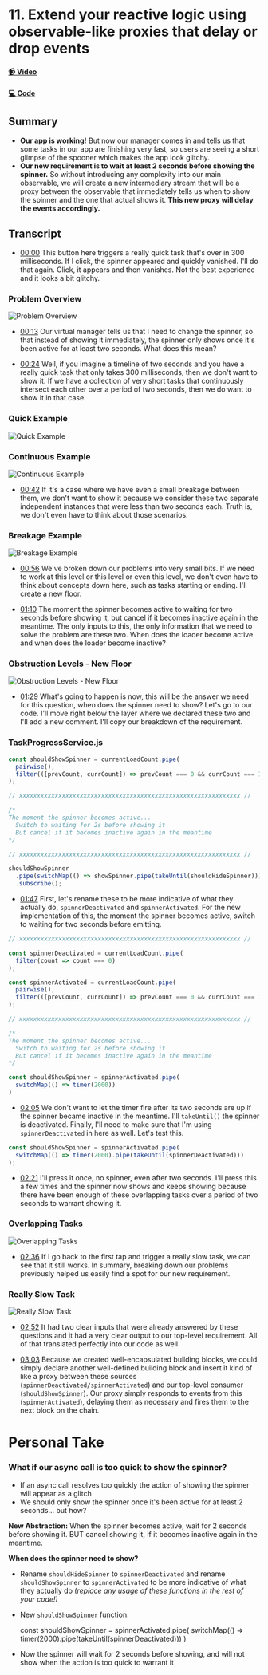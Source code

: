 # 11. Extend your reactive logic using observable-like proxies that delay or drop events

#### [📹 Video](https://egghead.io/lessons/rxjs-extend-your-reactive-logic-using-observable-like-proxies-that-delay-or-drop-events)

#### [💻 Code](https://github.com/rarmatei/egghead-thinking-reactively/blob/lesson-11/src/lesson-code/TaskProgressService.js)

## Summary

- **Our app is working!** But now our manager comes in and tells us that some tasks in our app are finishing very fast, so users are seeing a short glimpse of the spooner which makes the app look glitchy.
- **Our new requirement is to wait at least 2 seconds before showing the spinner.** So without introducing any complexity into our main observable, we will create a new intermediary stream that will be a proxy between the observable that immediately tells us when to show the spinner and the one that actual shows it. **This new proxy will delay the events accordingly.**

## Transcript

- [00:00](https://egghead.io/lessons/rxjs-extend-your-reactive-logic-using-observable-like-proxies-that-delay-or-drop-events#t=0) This button here triggers a really quick task that's over in 300 milliseconds. If I click, the spinner appeared and quickly vanished. I'll do that again. Click, it appears and then vanishes. Not the best experience and it looks a bit glitchy.

### Problem Overview

![Problem Overview](https://res.cloudinary.com/dg3gyk0gu/image/upload/v1585168478/transcript-images/egghead-extend-your-reactive-logic-using-observable-like-proxies-that-delay-or-drop-events-problem-overview.jpg)

- [00:13](https://egghead.io/lessons/rxjs-extend-your-reactive-logic-using-observable-like-proxies-that-delay-or-drop-events#t=13) Our virtual manager tells us that I need to change the spinner, so that instead of showing it immediately, the spinner only shows once it's been active for at least two seconds. What does this mean?

- [00:24](https://egghead.io/lessons/rxjs-extend-your-reactive-logic-using-observable-like-proxies-that-delay-or-drop-events#t=24) Well, if you imagine a timeline of two seconds and you have a really quick task that only takes 300 milliseconds, then we don't want to show it. If we have a collection of very short tasks that continuously intersect each other over a period of two seconds, then we do want to show it in that case.

### Quick Example

![Quick Example](https://res.cloudinary.com/dg3gyk0gu/image/upload/v1585168489/transcript-images/egghead-extend-your-reactive-logic-using-observable-like-proxies-that-delay-or-drop-events-quick-example.jpg)

### Continuous Example

![Continuous Example](https://res.cloudinary.com/dg3gyk0gu/image/upload/v1585168488/transcript-images/egghead-extend-your-reactive-logic-using-observable-like-proxies-that-delay-or-drop-events-continuous-example.jpg)

- [00:42](https://egghead.io/lessons/rxjs-extend-your-reactive-logic-using-observable-like-proxies-that-delay-or-drop-events#t=42) If it's a case where we have even a small breakage between them, we don't want to show it because we consider these two separate independent instances that were less than two seconds each. Truth is, we don't even have to think about those scenarios.

### Breakage Example

![Breakage Example](https://res.cloudinary.com/dg3gyk0gu/image/upload/v1585168491/transcript-images/egghead-extend-your-reactive-logic-using-observable-like-proxies-that-delay-or-drop-events-breakage-example.jpg)

- [00:56](https://egghead.io/lessons/rxjs-extend-your-reactive-logic-using-observable-like-proxies-that-delay-or-drop-events#t=56) We've broken down our problems into very small bits. If we need to work at this level or this level or even this level, we don't even have to think about concepts down here, such as tasks starting or ending. I'll create a new floor.

- [01:10](https://egghead.io/lessons/rxjs-extend-your-reactive-logic-using-observable-like-proxies-that-delay-or-drop-events#t=70) The moment the spinner becomes active to waiting for two seconds before showing it, but cancel if it becomes inactive again in the meantime. The only inputs to this, the only information that we need to solve the problem are these two. When does the loader become active and when does the loader become inactive?

### Obstruction Levels - New Floor

![Obstruction Levels - New Floor](https://res.cloudinary.com/dg3gyk0gu/image/upload/v1585168504/transcript-images/egghead-extend-your-reactive-logic-using-observable-like-proxies-that-delay-or-drop-events-new-floor.jpg)

- [01:29](https://egghead.io/lessons/rxjs-extend-your-reactive-logic-using-observable-like-proxies-that-delay-or-drop-events#t=89) What's going to happen is now, this will be the answer we need for this question, when does the spinner need to show? Let's go to our code. I'll move right below the layer where we declared these two and I'll add a new comment. I'll copy our breakdown of the requirement.

### TaskProgressService.js

```js
const shouldShowSpinner = currentLoadCount.pipe(
  pairwise(),
  filter(([prevCount, currCount]) => prevCount === 0 && currCount === 1))
);

// xxxxxxxxxxxxxxxxxxxxxxxxxxxxxxxxxxxxxxxxxxxxxxxxxxxxxxxxxxxxxx //

/*
The moment the spinner becomes active...
  Switch to waiting for 2s before showing it
  But cancel if it becomes inactive again in the meantime
*/

// xxxxxxxxxxxxxxxxxxxxxxxxxxxxxxxxxxxxxxxxxxxxxxxxxxxxxxxxxxxxxx //

shouldShowSpinner
  .pipe(switchMap(() => showSpinner.pipe(takeUntil(shouldHideSpinner))))
  .subscribe();
```

- [01:47](https://egghead.io/lessons/rxjs-extend-your-reactive-logic-using-observable-like-proxies-that-delay-or-drop-events#t=107) First, let's rename these to be more indicative of what they actually do, `spinnerDeactivated` and `spinnerActivated`. For the new implementation of this, the moment the spinner becomes active, switch to waiting for two seconds before emitting.

```js
// xxxxxxxxxxxxxxxxxxxxxxxxxxxxxxxxxxxxxxxxxxxxxxxxxxxxxxxxxxxxxx //

const spinnerDeactivated = currentLoadCount.pipe(
  filter(count => count === 0)
);

const spinnerActivated = currentLoadCount.pipe(
  pairwise(),
  filter(([prevCount, currCount]) => prevCount === 0 && currCount === 1))
);

// xxxxxxxxxxxxxxxxxxxxxxxxxxxxxxxxxxxxxxxxxxxxxxxxxxxxxxxxxxxxxx //

/*
The moment the spinner becomes active...
  Switch to waiting for 2s before showing it
  But cancel if it becomes inactive again in the meantime
*/

const shouldShowSpinner = spinnerActivated.pipe(
  switchMap(() => timer(2000))
)
```

- [02:05](https://egghead.io/lessons/rxjs-extend-your-reactive-logic-using-observable-like-proxies-that-delay-or-drop-events#t=125) We don't want to let the timer fire after its two seconds are up if the spinner became inactive in the meantime. I'll `takeUntil()` the spinner is deactivated. Finally, I'll need to make sure that I'm using `spinnerDeactivated` in here as well. Let's test this.

```js
const shouldShowSpinner = spinnerActivated.pipe(
  switchMap(() => timer(2000).pipe(takeUntil(spinnerDeactivated)))
);
```

- [02:21](https://egghead.io/lessons/rxjs-extend-your-reactive-logic-using-observable-like-proxies-that-delay-or-drop-events#t=141) I'll press it once, no spinner, even after two seconds. I'll press this a few times and the spinner now shows and keeps showing because there have been enough of these overlapping tasks over a period of two seconds to warrant showing it.

### Overlapping Tasks

![Overlapping Tasks](https://res.cloudinary.com/dg3gyk0gu/image/upload/v1585168481/transcript-images/egghead-extend-your-reactive-logic-using-observable-like-proxies-that-delay-or-drop-events-overlapping-tasks.jpg)

- [02:36]() If I go back to the first tap and trigger a really slow task, we can see that it still works. In summary, breaking down our problems previously helped us easily find a spot for our new requirement.

### Really Slow Task

![Really Slow Task](https://res.cloudinary.com/dg3gyk0gu/image/upload/v1585168478/transcript-images/egghead-extend-your-reactive-logic-using-observable-like-proxies-that-delay-or-drop-events-really-slow-task.jpg)

- [02:52](https://egghead.io/lessons/rxjs-extend-your-reactive-logic-using-observable-like-proxies-that-delay-or-drop-events#t=156) It had two clear inputs that were already answered by these questions and it had a very clear output to our top-level requirement. All of that translated perfectly into our code as well.

- [03:03](https://egghead.io/lessons/rxjs-extend-your-reactive-logic-using-observable-like-proxies-that-delay-or-drop-events#t=183) Because we created well-encapsulated building blocks, we could simply declare another well-defined building block and insert it kind of like a proxy between these sources (`spinnerDeactivated/spinnerActivated`) and our top-level consumer (`shouldShowSpinner`). Our proxy simply responds to events from this (`spinnerActivated`), delaying them as necessary and fires them to the next block on the chain.

# Personal Take

### **What if our async call is too quick to show the spinner?**

- If an async call resolves too quickly the action of showing the spinner will appear as a glitch
- We should only show the spinner once it's been active for at least 2 seconds... but how?

**New Abstraction:** When the spinner becomes active, wait for 2 seconds before showing it. BUT cancel showing it, if it becomes inactive again in the meantime.

**When does the spinner need to show?**

- Rename `shouldHideSpinner` to `spinnerDeactivated` and rename `shouldShowSpinner` to `spinnerActivated` to be more indicative of what they actually do (_replace any usage of these functions in the rest of your code!)_
- New `shouldShowSpinner` function:

  const shouldShowSpinner = spinnerActivated.pipe(
  switchMap(() => timer(2000).pipe(takeUntil(spinnerDeactivated)))
  )

- Now the spinner will wait for 2 seconds before showing, and will not show when the action is too quick to warrant it
